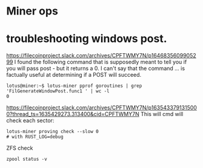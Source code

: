 # Miner ops

# troubleshooting windows post.

https://filecoinproject.slack.com/archives/CPFTWMY7N/p1646835609905299
I found the following command that is supposedly meant to tell you if you will pass post - but it returns a 0. I can't say that the command ... is factually useful at determining if a POST will succeed. 
```
lotus@miner:~$ lotus-miner pprof goroutines | grep 'FilGenerateWindowPost.func1 ' | wc -l
0
```

https://filecoinproject.slack.com/archives/CPFTWMY7N/p1635433791315000?thread_ts=1635429273.313400&cid=CPFTWMY7N
This will cmd will check each sector:
```
lotus-miner proving check --slow 0
# with RUST_LOG=debug
```

ZFS check
```
zpool status -v 
```

